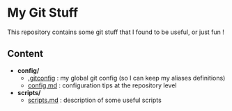 # My Git Stuff

This repository contains some git stuff that I found to be useful, or just fun !

## Content

 - **config/**
   - [.gitconfig](./config/.gitconfig) :
     my global git config (so I can keep my aliases definitions)
   - [config.md](./config/config.md) :
     configuration tips at the repository level
 - **scripts/**
   - [scripts.md](./scripts/scripts.md) :
     description of some useful scripts

